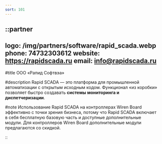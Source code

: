 ```yaml
---
sort: 101
---
```


::partner
---
logo: /img/partners/software/rapid_scada.webp
phone: 74732303612
website: https://rapidscada.ru
email: info@rapidscada.ru
---

#title
ООО «Рапид Софтвэа»

#description
Rapid SCADA — это платформа для промышленной автоматизации с открытым исходным кодом. Функционал «из коробки» позволяет быстро создавать **системы мониторинга и диспетчеризации**.

#note
Использование Rapid SCADA на контроллерах Wiren Board эффективно с точки зрения бизнеса, потому что Rapid SCADA включает в себя бесплатную базовую часть и доступные дополнительные модули. Для контроллеров Wiren Board дополнительные модули предлагаются со скидкой.

::
